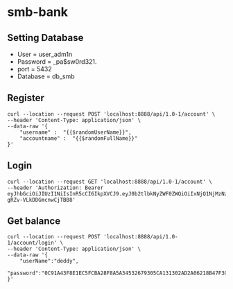 # smb-bank
## Setting Database
- User =  user_adm1n
- Password = _pa$sw0rd321.
- port = 5432
- Database = db_smb


## Register
    curl --location --request POST 'localhost:8888/api/1.0-1/account' \
    --header 'Content-Type: application/json' \
    --data-raw '{
        "username" :  "{{$randomUserName}}",
        "accountname" :  "{{$randomFullName}}"
    }'

## Login
    curl --location --request GET 'localhost:8888/api/1.0-1/account' \
    --header 'Authorization: Bearer eyJhbGciOiJIUzI1NiIsInR5cCI6IkpXVCJ9.eyJ0b2tlbkNyZWF0ZWQiOiIxNjQ1NjMzNzE4NjYyIiwidXNlciI6Ikplc3VzNDciLCJ1c2VySWQiOiIxMiJ9.pFNDQsGWNDL1s328mBUu3-gRZv-VLkDDGmcnwCjTBB8'

## Get balance
    curl --location --request POST 'localhost:8888/api/1.0-1/account/login' \
    --header 'Content-Type: application/json' \
    --data-raw '{
        "userName":"deddy",
        "password":"0C91A43F8E1EC5FCBA28F8A5A34532679305CA131302AD2A06218B47F30CED88"
    }'